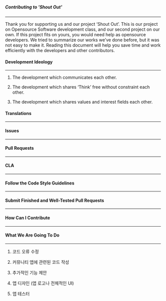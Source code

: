 ##### Contributing to 'Shout Out'

---

Thank you for supporting us and our project ‘Shout Out’. This is our project on Opensource Software development class, and our second project on our own. If this project fits on yours, you would need help as opensource developers. We tried to summarize our works we’ve done before, but it was not easy to make it. Reading this document will help you save time and work efficiently with the developers and other contributors.


#### Development Ideology

---

1. The development which communicates each other.

2. The development which shares ‘Think’ free without constraint each other.

3. The development which shares values and interest fields each other.


#### Translations

---

#### Issues

---

#### Pull Requests

---

#### CLA

---

#### Follow the Code Style Guidelines

---

#### Submit Finished and Well-Tested Pull Requests

---

#### How Can I Contribute

----

#### What We Are Going To Do

--- 

1. 코드 오류 수정

2. 커뮤니티 앱에 관련된 코드 작성

3. 추가적인 기능 제안

4. 앱 디자인 (앱 로고나 전체적인 UI)

5. 앱 테스터




